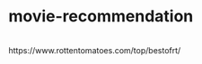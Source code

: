 # movie-recommendation
<br>
https://www.rottentomatoes.com/top/bestofrt/
<br
    https://imdb.com/>
